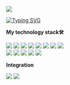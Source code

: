 <div align-center>
  <img src='https://steamuserimages-a.akamaihd.net/ugc/1011527815303113550/E0D41E6A8172398D61972B5B6F1FF09FA59BD32A/?imw=512&amp;&amp;ima=fit&amp;impolicy=Letterbox&amp;imcolor=%23000000&amp;letterbox=false'/>

 
[![Typing SVG](https://readme-typing-svg.herokuapp.com?color=white&lines=Hello+my+name+is+Chyngyz+)](https://git.io/typing-svg)


  
 <p><strong>My technology stack🛠</strong></p>
<div>
 <img src="https://img.shields.io/badge/HTML-black?style=for-the-badge&logo=HTML5&logoColor=ЦВЕТ ЛОГОТИПА"/>
 <img src="https://img.shields.io/badge/CSS-black?style=for-the-badge&logo=CSS3&logoColor=blue"/>
 <img src="https://img.shields.io/badge/JavaScript-black?style=for-the-badge&logo=JavaScript&logoColor=yellow"/>
 <img src="https://img.shields.io/badge/React-black?style=for-the-badge&logo=React&logoColor=blue"/>
 <img src="https://img.shields.io/badge/Vercel-black?style=for-the-badge&logo=Vercel&logoColor=white"/>
 <img src="https://img.shields.io/badge/Firebase-black?style=for-the-badge&logo=Firebase&logoColor=DD2C00"/>
  <img src="https://img.shields.io/badge/Npm-black?style=for-the-badge&logo=Npm&logoColor=CB3837"/>
  <img src="https://img.shields.io/badge/yarn-black?style=for-the-badge&logo=yarn&logoColor=2C8EBB"/>
 </div>
<div>
  <img src="https://img.shields.io/badge/Ant Design-black?style=for-the-badge&logo=Ant Design&logoColor=0170FE"/>
  <img src="https://img.shields.io/badge/Tailwind-black?style=for-the-badge&logo=Tailwind CSS&logoColor=blue"/> 
  <img src="https://img.shields.io/badge/Sass-black?style=for-the-badge&logo=Sass&logoColor=#CC6699"/>
  <img src="https://img.shields.io/badge/Redux Toolkit-black?style=for-the-badge&logo=Redux&logoColor=764ABC"/> 
  <img src="https://img.shields.io/badge/Visual Studio Code-black?style=for-the-badge&logo=&logoColor=blue"/>
</div>

  <p><strong>Integration</strong></p>  <a href='https://t.me/Chykyyyy'><img src="https://img.shields.io/badge/Telegram-black?style=for-the-badge&logo=Telegram&logoColor=ЦВЕТ ЛОГОТИПА"/></a>  <a href='https://steamcommunity.com/profiles/76561199712243874/'><img src="https://img.shields.io/badge/Steam-black?style=for-the-badge&logo=Steam&logoColor=white"/></a>


